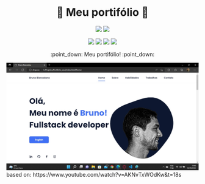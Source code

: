 # <h1 align="center"> :open_file_folder: Meu portifólio :open_file_folder: </h1>
<p align="center">
 <img src="https://img.shields.io/badge/Status-Em desenvolvimento-tellow"/>
 <img src="https://img.shields.io/badge/Inicio-Jun2021-blue"/>
</p>
<p align="center">
 <img src="https://img.shields.io/badge/Html-red"/>
 <img src="https://img.shields.io/badge/Css-blue"/>
 <img src="https://img.shields.io/badge/Js-yellow"/>
 <img src="https://img.shields.io/badge/Scss-blue"/>
</p>
<p align="center">
  :point_down: Meu portifólio! :point_down:
 </p>
 <p >
  <img src="/assets/img/Git_print.jpg" alt="Print"/>
  based on: https://www.youtube.com/watch?v=AKNvTxWOdKw&t=18s
 </p>
